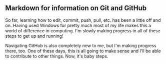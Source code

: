 ## Markdown for information on Git and GitHub

So far, learning how to edit, commit, push, pull, etc. has been a little off and on. Having used Windows
for pretty much most of my life makes this a world of difference in computing. I'm slowly making progress
in all of these steps to get up and running!

Navigating GitHub is also completely new to me, but I'm making progress there, too. One of these days,
this is all going to make sense and I'll be able to contribute to other things. Now, it's baby steps.
